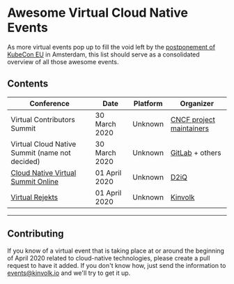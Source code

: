 # Awesome Virtual Cloud Native Events

As more virtual events pop up to fill the void left by the [postponement of KubeCon EU](https://events.linuxfoundation.org/kubecon-cloudnativecon-europe/attend/novel-coronavirus-update/) in Amsterdam, this list should serve as a consolidated overview of all those awesome events.

## Contents

| Conference | Date | Platform | Organizer |
|------------|------|-------|-------------|
| Virtual Contributors Summit | 30 March 2020 | Unknown | [CNCF project maintainers](https://cncf.io) |
| Virtual Cloud Native Summit (name not decided) | 30 March 2020 | Unknown | [GitLab](https://gitlab.com) + others |
| [Cloud Native Virtual Summit Online](https://info.d2iq.com/20-04-01-d2iq-virtual-summit-registration.html) | 01 April 2020 | Unknown | [D2iQ](https://d2iq.com) |
| [Virtual Rejekts]( https://virtual.rejekts.io) | 01 April 2020 | Unknown | [Kinvolk](https://kinvolk.io/) |

----

## Contributing

If you know of a virtual event that is taking place at or around the beginning of April 2020 related to cloud-native technologies, please create a pull request to have it added. If you don't know how, just send the information to events@kinvolk.io and we'll try to get it up.
